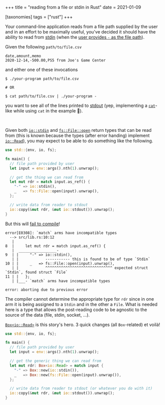 +++
title = "reading from a file or stdin in Rust"
date = 2021-01-09

[taxonomies]
tags = ["rust"]
+++

Your command-line application reads from a file path supplied by the user and in
an effort to be maximally useful, you've decided it should have the ability to
read from [stdin] (when the [user provides `-` as the file path][stdin-dash-convention]).

Given the following `path/to/file.csv`

```csv
date,amount,memo
2020-12-14,-500.00,PS5 from Joe's Game Center
```

and either one of these invocations

```shell
$ ./your-program path/to/file.csv

# OR

$ cat path/to/file.csv | ./your-program -
```

you want to see all of the lines printed to [stdout] (yep, implementing a
[`cat`]-like while using `cat` in the example 🤷).

<br/>

Given both [`io::stdin`] and [`fs::File::open`] return types that can be read
from (this is known because the types (after error handing) implement [`io::Read`]),
you may expect to be able to do something like the following.

```rust
use std::{env, io, fs};

fn main() {
  // file path provided by user
  let input = env::args().nth(1).unwrap();

  // get the thing we can read from
  let mut rdr = match input.as_ref() {
    "-" => io::stdin(),
    _   => fs::File::open(input).unwrap(),
  };

  // write data from reader to stdout
  io::copy(&mut rdr, &mut io::stdout()).unwrap();
}
```

But this will [fail to compile][rust-playground-non-boxed-rdr]!

```
error[E0308]: `match` arms have incompatible types
  --> src/lib.rs:10:12
   |
8  |     let mut rdr = match input.as_ref() {
   |  _________________-
9  | |     "-" => io::stdin(),
   | |            ----------- this is found to be of type `Stdin`
10 | |     _   => fs::File::open(input).unwrap(),
   | |            ^^^^^^^^^^^^^^^^^^^^^^^^^^^^^^ expected struct `Stdin`, found struct `File`
11 | |   };
   | |___- `match` arms have incompatible types

error: aborting due to previous error
```

The compiler cannot determine the appropriate type for `rdr` since in one arm
it is being assigned to a `Stdin` and in the other a `File`. What is needed here
is a type that allows the post-reading code to be agnostic to the source of the
data (file, stdin, socket, ...).

[`Box<io::Read>`][boxed] is this story's hero.
3 quick changes (all `Box`-related) et voilà!

```rust
use std::{env, io, fs};

fn main() {
  // file path provided by user
  let input = env::args().nth(1).unwrap();

  // get the generic thing we can read from
  let mut rdr: Box<io::Read> = match input {
    "-" => Box::new(io::stdin()),
    _   => Box::new(fs::File::open(input).unwrap()),
  };

  // write data from reader to stdout (or whatever you do with it)
  io::copy(&mut rdr, &mut io::stdout()).unwrap();
}
```

[stdin]: https://en.wikipedia.org/wiki/Standard_streams#Standard_input_(stdin)
[stdin-dash-convention]: https://unix.stackexchange.com/a/16364/355959
[stdout]: https://en.wikipedia.org/wiki/Standard_streams#Standard_input_(stdout)
[`cat`]: https://en.wikipedia.org/wiki/Cat_(Unix)
[`io::stdin`]: https://doc.rust-lang.org/std/io/fn.stdin.html
[`fs::File::open`]: https://doc.rust-lang.org/std/fs/struct.File.html#method.open
[`io::Read`]: https://doc.rust-lang.org/std/io/trait.Read.html
[rust-playground-non-boxed-rdr]: https://play.rust-lang.org/?version=stable&mode=debug&edition=2018&gist=99e9de9ec3f9d45e3f2994e0aa7ea8b4
[boxed]: https://doc.rust-lang.org/stable/std/boxed/index.html

<!-- author self-note:
  link final code block to explaine.rs snippet explaining type annotations
  see https://github.com/jrvidal/explaine.rs/issues/13
-->
